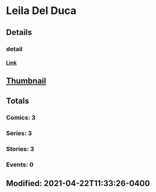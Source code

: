 # Leila Del Duca 
## Details
### detail
#### [Link](http://marvel.com/comics/creators/13097/leila_del_duca?utm_campaign=apiRef&utm_source=225578a89fc76f3d20fbffda5d17a88d)
## [Thumbnail](http://i.annihil.us/u/prod/marvel/i/mg/b/40/image_not_available.jpg)
## Totals
### Comics: 3
### Series: 3
### Stories: 3
### Events: 0
## Modified: 2021-04-22T11:33:26-0400